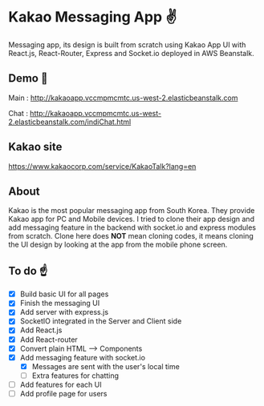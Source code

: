 # Kakao Messaging App :v:
 Messaging app, its design is built from scratch using Kakao App UI with React.js, React-Router, Express and Socket.io deployed in AWS Beanstalk.


## Demo :cake:
Main : http://kakaoapp.vccmpmcmtc.us-west-2.elasticbeanstalk.com

Chat : http://kakaoapp.vccmpmcmtc.us-west-2.elasticbeanstalk.com/indiChat.html


## Kakao site
https://www.kakaocorp.com/service/KakaoTalk?lang=en


## About
Kakao is the most popular messaging app from South Korea.
They provide Kakao app for PC and Mobile devices. I tried to clone their app design and add messaging feature in the backend with socket.io and express modules from scratch. Clone here does **NOT** mean cloning codes, it means cloning the UI design by looking at the app from the mobile phone screen.


## To do :point_up:
- [x] Build basic UI for all pages
- [x] Finish the messaging UI
- [x] Add server with express.js
- [x] SocketIO integrated in the Server and Client side
- [x] Add React.js
- [x] Add React-router
- [x] Convert plain HTML --> Components
- [x] Add messaging feature with socket.io
  - [x] Messages are sent with the user's local time
  - [ ] Extra features for chatting
- [ ] Add features for each UI
- [ ] Add profile page for users

